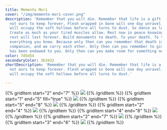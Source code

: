 ```yaml
---
title: Memento Mori
cover: "/img/memento-mori-cover.png"
description: 'Remember that you will die. Remember that life is a gift; but it is
  not ours to keep forever. Flesh wrapped in bone will one day unravel, and worms
  will occupy the soft hollows before all turns to dust. So dance as long as you can.
  Create as much as your tired muscles allow. Rest now in peace knowing one day this
  rest will last forever. Build monuments to death. To your death. To the death of
  everything you know. Because only then can you remember that death is our constant
  companion, and we carry each other. Only then can you remember to give back to what
  has been endowed to you. Only then can you make room for something new.'
color: 7d5d54
secondaryColor: 3b3432
shortDescription: 'Remember that you will die. Remember that life is a gift; but it is
  not ours to keep forever. Flesh wrapped in bone will one day unravel, and worms
  will occupy the soft hollows before all turns to dust.'

---
```

{{% gridItem start="2" end="7" %}}
![](/img/memento-mori/memento-mori-3.png)
{{% /gridItem %}}
{{% gridItem start="1" end="5" fill="true" %}}
![](/img/memento-mori/memento-mori-9.png)
{{% /gridItem %}}
{{% gridItem start="5" end="8" %}}
![](/img/memento-mori/memento-mori-8-square.png)
{{% /gridItem %}}
{{% gridItem start="2" end="4" %}}
![](/img/memento-mori/memento-mori-12.png)
{{% /gridItem %}}
{{% gridItem start="4" end="8" %}}
![](/img/memento-mori/memento-mori-illu-1.png)
{{% /gridItem %}}
{{% gridItem start="2" end="7" %}}
![](/img/memento-mori/memento-mori-11.png)
{{% /gridItem %}}
{{% gridItem start="3" end="6" %}}
![](/img/memento-mori/memento-mori-illu-2.png)
{{% /gridItem %}}
